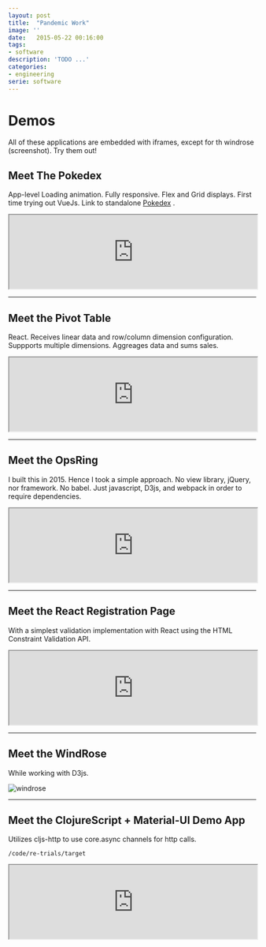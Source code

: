 ```yaml
---
layout: post
title:  "Pandemic Work"
image: ''
date:   2015-05-22 00:16:00
tags:
- software
description: 'TODO ...'
categories:
- engineering
serie: software
---
```


# Demos

All of these applications are embedded with iframes, except for th windrose (screenshot). Try them out!
## Meet The Pokedex

App-level Loading animation. Fully responsive. Flex and Grid displays.
First time trying out VueJs. Link to standalone [Pokedex](http://64.227.22.97) .

<div class="demo-container">
    <iframe class="demo" src="http://64.227.22.97" title="Pokedex" width="100%"></iframe>
</div>

---

## Meet the Pivot Table

React. Receives linear data and row/column dimension configuration. Suppports multiple dimensions.
Aggreages data and sums sales.

<div class="demo-container">
    <iframe class="demo" src="http://64.227.22.97:81" title="PivotTable" width="100%"></iframe>
</div>

---

## Meet the OpsRing

I built this in 2015. Hence I took a simple approach.
No view library, jQuery, nor framework. No babel.
Just javascript, D3js, and webpack in order to require dependencies.

<div class="demo-container">
    <iframe class="demo" src="http://64.227.22.97:82" title="OpsRing" width="100%"></iframe>
</div>

---

## Meet the React Registration Page

With a simplest validation implementation with React using the HTML Constraint Validation API.

<div class="demo-container">
    <iframe class="demo" src="http://64.227.22.97:83" title="Registration UI" width="100%"></iframe>
</div>

---

## Meet the WindRose

While working with D3js.

![windrose](/assets/img/windrose-zoom.png)

---

## Meet the ClojureScript + Material-UI Demo App

Utilizes cljs-http to use core.async channels for http calls.

`/code/re-trials/target`

<div class="demo-container">
    <iframe class="demo" src="http://64.227.22.97:84" title="Re-trials cljs UI" width="100%"></iframe>
</div>

